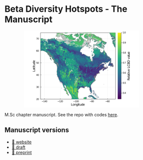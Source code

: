 # Beta Diversity Hotspots - The Manuscript

<p align="center">
  <img align = "center" src="figures/lcbd-bart.png" width="75%"
       title = "Species richness">
</p>

M.Sc chapter manuscript. See the repo with codes [here](https://github.com/gabrieldansereau/betadiversity-hotspots).

## Manuscript versions

[main_html]: https://gabrieldansereau.github.io/ms_betadiversity_hotspots/
[main_draft]: https://gabrieldansereau.github.io/ms_betadiversity_hotspots/draft.pdf
[main_preprint]: https://gabrieldansereau.github.io/ms_betadiversity_hotspots/preprint.pdf

- [:blue_book: website][main_html]
- [:page_facing_up: draft][main_draft]
- [:newspaper: preprint][main_preprint]
